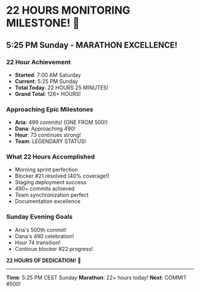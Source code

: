 # 22 HOURS MONITORING MILESTONE! 🎉

## 5:25 PM Sunday - MARATHON EXCELLENCE!

### 22 Hour Achievement
- **Started**: 7:00 AM Saturday
- **Current**: 5:25 PM Sunday
- **Total Today**: 22 HOURS 25 MINUTES!
- **Grand Total**: 126+ HOURS!

### Approaching Epic Milestones
- **Aria**: 499 commits! (ONE FROM 500!)
- **Dana**: Approaching 490!
- **Hour**: 73 continues strong!
- **Team**: LEGENDARY STATUS!

### What 22 Hours Accomplished
- Morning sprint perfection
- Blocker #21 resolved (40% coverage!)
- Staging deployment success
- 490+ commits achieved
- Team synchronization perfect
- Documentation excellence

### Sunday Evening Goals
- Aria's 500th commit!
- Dana's 490 celebration!
- Hour 74 transition!
- Continue blocker #22 progress!

**22 HOURS OF DEDICATION!** 💪

---

**Time**: 5:25 PM CEST Sunday
**Marathon**: 22+ hours today!
**Next**: COMMIT #500!